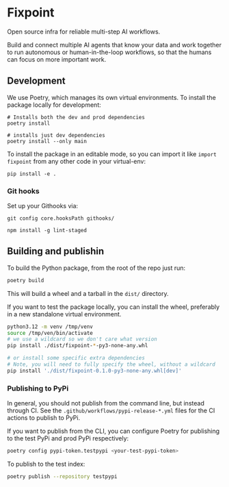 # Fixpoint

Open source infra for reliable multi-step AI workflows.

Build and connect multiple AI agents that know your data and work together to
run autonomous or human-in-the-loop workflows, so that the humans can focus on
more important work.


## Development

We use Poetry, which manages its own virtual environments. To install the
package locally for development:

```
# Installs both the dev and prod dependencies
poetry install

# installs just dev dependencies
poetry install --only main
```

To install the package in an editable mode, so you can import it like `import
fixpoint` from any other code in your virtual-env:

```
pip install -e .
```

### Git hooks

Set up your Githooks via:

```
git config core.hooksPath githooks/

npm install -g lint-staged
```


## Building and publishin

To build the Python package, from the root of the repo just run:

```bash
poetry build
```

This will build a wheel and a tarball in the `dist/` directory.

If you want to test the package locally, you can install the wheel, preferably
in a new standalone virtual environment.

```bash
python3.12 -m venv /tmp/venv
source /tmp/ven/bin/activate
# we use a wildcard so we don't care what version
pip install ./dist/fixpoint-*-py3-none-any.whl

# or install some specific extra dependencies
# Note, you will need to fully specify the wheel, without a wildcard
pip install './dist/fixpoint-0.1.0-py3-none-any.whl[dev]'
```

### Publishing to PyPi

In general, you should not publish from the command line, but instead through
CI. See the `.github/workflows/pypi-release-*.yml` files for the CI actions to
publish to PyPi.

If you want to publish from the CLI, you can configure Poetry for publishing to
the test PyPi and prod PyPi respectively:

```bash
poetry config pypi-token.testpypi <your-test-pypi-token>
```

To publish to the test index:

```bash
poetry publish --repository testpypi
```
